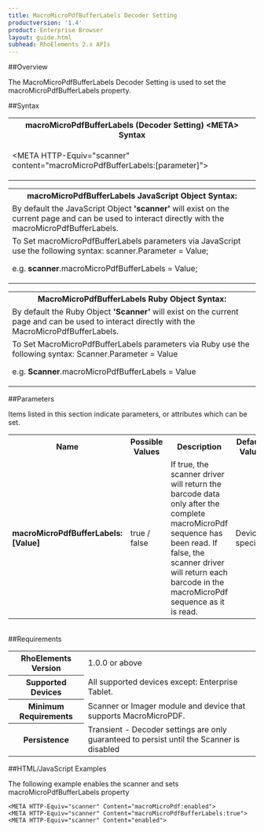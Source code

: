 ```yaml
---
title: MacroMicroPdfBufferLabels Decoder Setting
productversion: '1.4'
product: Enterprise Browser
layout: guide.html
subhead: RhoElements 2.x APIs
---
```


##Overview

The MacroMicroPdfBufferLabels Decoder Setting is used to set the macroMicroPdfBufferLabels property.

##Syntax

<table class="re-table"><tr><th class="tableHeading">macroMicroPdfBufferLabels (Decoder Setting) &lt;META&gt; Syntax
</th></tr><tr><td class="clsSyntaxCells clsOddRow"><p>&lt;META HTTP-Equiv="scanner" content="macroMicroPdfBufferLabels:[parameter]"&gt;</p></td></tr></table>
<table class="re-table"><tr><th class="tableHeading">macroMicroPdfBufferLabels JavaScript Object Syntax:</th></tr><tr><td class="clsSyntaxCells clsOddRow">
By default the JavaScript Object <b>'scanner'</b> will exist on the current page and can be used to interact directly with the macroMicroPdfBufferLabels.
</td></tr><tr><td class="clsSyntaxCells clsEvenRow">
To Set macroMicroPdfBufferLabels parameters via JavaScript use the following syntax: scanner.Parameter = Value;
<P />e.g. <b>scanner</b>.macroMicroPdfBufferLabels = Value;
</td></tr></table>
<table class="re-table"><tr><th class="tableHeading">MacroMicroPdfBufferLabels Ruby Object Syntax:</th></tr><tr><td class="clsSyntaxCells clsOddRow">
By default the Ruby Object <b>'Scanner'</b> will exist on the current page and can be used to interact directly with the MacroMicroPdfBufferLabels.
</td></tr><tr><td class="clsSyntaxCells clsEvenRow">
To Set MacroMicroPdfBufferLabels parameters via Ruby use the following syntax: Scanner.Parameter = Value
<P />e.g. <b>Scanner</b>.macroMicroPdfBufferLabels = Value
</td></tr></table>



##Parameters


Items listed in this section indicate parameters, or attributes which can be set.
<table class="re-table"><col width="20%" /><col width="20%" /><col width="38%" /><col width="22%" /><tr><th class="tableHeading">Name</th><th class="tableHeading">Possible Values</th><th class="tableHeading">Description</th><th class="tableHeading">Default Value</th></tr><tr><td class="clsSyntaxCells clsOddRow"><b>macroMicroPdfBufferLabels:[Value]
</b></td><td class="clsSyntaxCells clsOddRow">true / false</td><td class="clsSyntaxCells clsOddRow">If true, the scanner driver will return the barcode data only after the complete macroMicroPdf sequence has been read.  If false, the scanner driver will return each barcode in the macroMicroPdf sequence as it is read.</td><td class="clsSyntaxCells clsOddRow">Device specific</td></tr></table>
<table class="re-table"><col width="78%" /><col width="8%" /><col width="1%" /><col width="5%" /><col width="1%" /><col width="5%" /><col width="2%" /></table>





##Requirements

<table class="re-table"><tr><th class="tableHeading">RhoElements Version</th><td class="clsSyntaxCell clsEvenRow">1.0.0 or above
</td></tr><tr><th class="tableHeading">Supported Devices</th><td class="clsSyntaxCell clsOddRow">All supported devices except: Enterprise Tablet.</td></tr><tr><th class="tableHeading">Minimum Requirements</th><td class="clsSyntaxCell clsOddRow">Scanner or Imager module and device that supports MacroMicroPDF.</td></tr><tr><th class="tableHeading">Persistence</th><td class="clsSyntaxCell clsEvenRow">Transient - Decoder settings are only guaranteed to persist until the Scanner is disabled</td></tr></table>


##HTML/JavaScript Examples

The following example enables the scanner and sets macroMicroPdfBufferLabels property

	<META HTTP-Equiv="scanner" Content="macroMicroPdf:enabled">
	<META HTTP-Equiv="scanner" Content="macroMicroPdfBufferLabels:true">
	<META HTTP-Equiv="scanner" Content="enabled">
					





